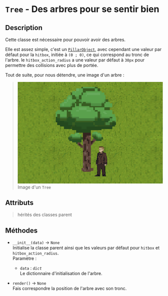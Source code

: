 # `Tree` - Des arbres pour se sentir bien

## Description

Cette classe est nécessaire pour pouvoir avoir des arbres.

Elle est assez simple, c'est un [`PillarObject`](../basics/pillar_object.md), avec cependant une valeur par défaut pour la `hitbox`, initiée à `(0 ; 0)`, ce qui correspond au tronc de l'arbre. le `hitbox_action_radius` a une valeur par défaut à `30px` pour permettre des collisions avec plus de portée.

Tout de suite, pour nous détendre, une image d'un arbre :

> ![Exemple](../../../exemples/tree_1.png)
> Image d'un `Tree`

## Attributs
> hérités des classes parent

## Méthodes
- `__init__(data)` &rarr; `None` \
  Initialise la classe parent ainsi que les valeurs par défaut pour `hitbox` et `hitbox_action_radius`. \
  Paramètre :
  * `data` : *`dict`* \
  Le dictionnaire d'initialisation de l'arbre.

- `render()` &rarr; `None` \
  Fais correspondre la position de l'arbre avec son tronc.
